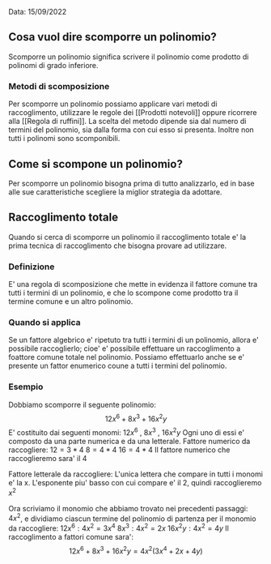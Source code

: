 Data: 15/09/2022

## Cosa vuol dire scomporre un polinomio?
Scomporre un polinomio significa scrivere il polinomio come prodotto di polinomi di grado inferiore.
### Metodi di scomposizione
Per scomporre un polinomio possiamo applicare vari metodi di raccoglimento, utilizzare le regole dei [[Prodotti notevoli]] oppure ricorrere alla [[Regola di ruffini]].
La scelta del metodo dipende sia dal numero di termini del polinomio, sia dalla forma con cui esso si presenta. 
Inoltre non tutti i polinomi sono scomponibili.

## Come si scompone un polinomio?
Per scomporre un polinomio bisogna prima di tutto analizzarlo, ed in base alle sue caratteristiche scegliere la miglior strategia da adottare.

## Raccoglimento totale
Quando si cerca di scomporre un polinomio il raccoglimento totale e' la prima tecnica di raccoglimento che bisogna provare ad utilizzare.
### Definizione
E' una regola di scomposizione che mette in evidenza il fattore comune tra tutti i termini di un polinomio, e che lo scompone come prodotto tra il termine comune e un altro polinomio.

### Quando si applica
Se un fattore algebrico e' ripetuto tra tutti i termini di un polinomio, allora e' possibile raccoglierlo; cioe' e' possibile effettuare un raccoglimento a foattore comune totale nel polinomio.
Possiamo effettuarlo anche se e' presente un fattor enumerico coune a tutti i termini del polinomio.

### Esempio
Dobbiamo scomporre il seguente polinomio:
$$12x^6 + 8x^3 + 16x^2y$$
E' costituito dai seguenti monomi:
$12x^6$ , $8x^3$ , $16x^2y$
Ogni uno di essi e' composto da una parte numerica e da una letterale.
Fattore numerico da raccogliere:
$12 = 3 * 4$
$8 = 4 * 4$ 
$16 = 4 * 4$
Il fattore numerico che raccoglieremo sara' il 4

Fattore letterale da raccogliere:
L'unica lettera che compare in tutti i monomi e' la x. L'esponente piu' basso con cui compare e' il 2, quindi raccoglieremo $x^2$

Ora scriviamo il monomio che abbiamo trovato nei precedenti passaggi:
$4x^2$, e dividiamo ciascun termine del polinomio di partenza per il monomio da raccogliere:
$12x^6 : 4x^2 = 3x^4$
$8x^3 : 4x^2 = 2x$
$16x^2y : 4x^2 = 4y$
Il raccoglimento a fattori comune sara':
$$12x^6 + 8x^3 + 16x^2y = 4x^2(3x^4+2x+4y)$$

